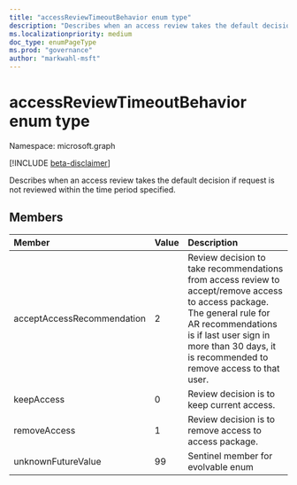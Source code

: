 ```yaml
---
title: "accessReviewTimeoutBehavior enum type"
description: "Describes when an access review takes the default decision if request is not reviewed within the time period specified."
ms.localizationpriority: medium
doc_type: enumPageType
ms.prod: "governance"
author: "markwahl-msft"
---
```


# accessReviewTimeoutBehavior enum type

Namespace: microsoft.graph

[!INCLUDE [beta-disclaimer](../../includes/beta-disclaimer.md)]

Describes when an access review takes the default decision if request is not reviewed within the time period specified.

## Members

| Member | Value| Description |
|:---------------|:--------|:----------|
| acceptAccessRecommendation | 2 | Review decision to take recommendations from access review to accept/remove access to access package. The general rule for AR recommendations is if last user sign in more than 30 days, it is recommended to remove access to that user. |
| keepAccess | 0 | Review decision is to keep current access. |
| removeAccess | 1 | Review decision is to remove access to access package. |
| unknownFutureValue | 99 | Sentinel member for evolvable enum |